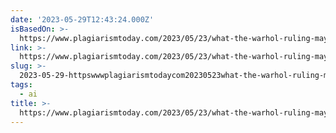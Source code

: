 ```yaml
---
date: '2023-05-29T12:43:24.000Z'
isBasedOn: >-
  https://www.plagiarismtoday.com/2023/05/23/what-the-warhol-ruling-may-mean-for-ai/amp/
link: >-
  https://www.plagiarismtoday.com/2023/05/23/what-the-warhol-ruling-may-mean-for-ai/amp/
slug: >-
  2023-05-29-httpswwwplagiarismtodaycom20230523what-the-warhol-ruling-may-mean-for-aiamp
tags:
  - ai
title: >-
  https://www.plagiarismtoday.com/2023/05/23/what-the-warhol-ruling-may-mean-for-ai/amp/
---
```


